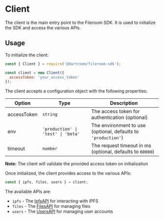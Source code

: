 # Client

The client is the main entry point to the Fileroom SDK. It is used to initialize the SDK and access the various APIs.  

## Usage

To initialize the client:

```js
const { Client } = require('@dartroom/fileroom-sdk');

const client = new Client({
  accessToken: 'your_access_token' 
});
```

The client accepts a configuration object with the following properties:

| Option | Type | Description |
|-|-|-|  
| accessToken | `string` | The access token for authentication (optional) |
| env | `'production' \| 'test' \| 'beta'` | The environment to use (optional, defaults to `'production'`) |
| timeout | `number` | The request timeout in ms (optional, defaults to `60000`) |

**Note:** The client will validate the provided access token on initialization

Once initialized, the client provides access to the various APIs:

```js
const { ipfs, files, users } = client;
```

The available APIs are:

- `ipfs` - The [IpfsAPI](ipfs.md) for interacting with IPFS
- `files` - The [FilesAPI](files.md) for managing files
- `users` - The [UsersAPI](users.md) for managing user accounts


